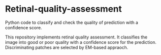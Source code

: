 # Retinal-quality-assessment
Python code to classify and check the quality of prediction with a confidence score.

This repository implements retinal quality assessment. It classifies the image into good or poor quality with a confidence score for the prediction. 
 Discriminating patches are selected by EM-based appraoch.
